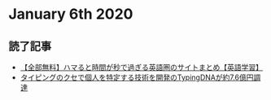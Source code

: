 # January 6th 2020
## 読了記事
- [【全部無料】ハマると時間が秒で過ぎる英語圏のサイトまとめ【英語学習】](https://qiita.com/sukebeeeeei/items/76ce249ed264b8acc5f8)
- [タイピングのクセで個人を特定する技術を開発のTypingDNAが約7.6億円調達](https://jp.techcrunch.com/2020/01/04/2020-01-03-this-startup-is-raising-7-million-for-a-technology-that-can-authenticate-people-based-on-their-typing-style/)

